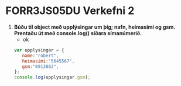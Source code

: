 # FORR3JS05DU Verkefni 2

1. **Búðu til object með upplýsingar um þig; nafn, heimasími og gsm. Prentaðu út með console.log() síðara símanúmerið.**
   - ok
   ```javascript
   var upplysingar = {
      name:"robert",
      heimasimi:"5645567",
      gsm:"6913862",
   };
   console.log(upplysingar.gsm);
   ```
